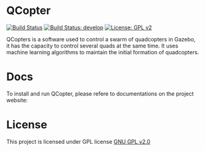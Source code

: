 # QCopter

[![Build Status](https://travis-ci.com/shrit/QCopters.svg?token=ERsskMDsU2icrkrWzj6i&branch=master)](https://travis-ci.com/shrit/QCopters) [![Build Status: develop](https://travis-ci.com/shrit/QCopters.svg?token=ERsskMDsU2icrkrWzj6i&branch=develop)](https://travis-ci.com/shrit/QCopters) [![License: GPL v2](https://img.shields.io/badge/License-GPL%20v2-blue.svg)](https://www.gnu.org/licenses/old-licenses/gpl-2.0.en.html)

QCopters is a software used to control a swarm of quadcopters in
Gazebo, it has the capacity to control several quads at the same
time. It uses machine learning algorithms to maintain the initial
formation of quadcopters.


# Docs

To install and run QCopter, please refere to documentations on the
project website:

# License

This project is licensed under GPL license [GNU GPL v2.0](https://choosealicense.com/licenses/gpl-2.0/)





